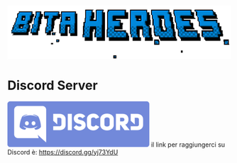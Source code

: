 <!-- TITLE: Bita Wiki -->
<!-- SUBTITLE: Pagina Generale -->
![Bita Heroes](/uploads/bita-heroes.png "Bita Heroes")
# Discord Server
![Discord Logo Wordmark Wnc](/uploads/discord-logo-wordmark-wnc.png "Discord Logo Wordmark Wnc")
il link per raggiungerci su Discord è:  https://discord.gg/yj73YdU
